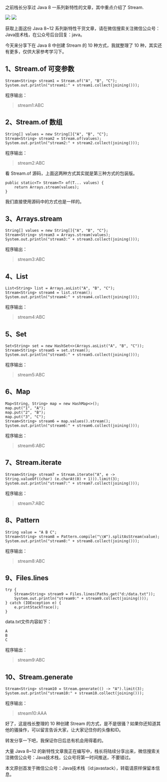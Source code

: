 
之前栈长分享过 Java 8 一系列新特性的文章，其中重点介绍了 Stream.

![](http://img.javastack.cn/20190613135450.png)
![](http://img.javastack.cn/20190613135537.png)

获取上面这份 Java 8~12 系列新特性干货文章，请在微信搜索关注微信公众号：Java技术栈，在公众号后台回复：java。

今天来分享下在 Java 8 中创建 Stream 的 10 种方式，我就整理了 10 种，其实还有更多，仅供大家参考学习下。

## 1、Stream.of 可变参数

```
Stream<String> stream1 = Stream.of("A", "B", "C");
System.out.println("stream1:" + stream1.collect(joining()));
```

程序输出：

> stream1:ABC

## 2、Stream.of 数组

```
String[] values = new String[]{"A", "B", "C"};
Stream<String> stream2 = Stream.of(values);
System.out.println("stream2:" + stream2.collect(joining()));
```

程序输出：

> stream2:ABC

看 Stream.of 源码，上面这两种方式其实就是第三种方式的包装版。

```
public static<T> Stream<T> of(T... values) {
    return Arrays.stream(values);
}
```

我们直接使用源码中的方式也是一样的。

## 3、Arrays.stream

```
String[] values = new String[]{"A", "B", "C"};
Stream<String> stream3 = Arrays.stream(values);
System.out.println("stream3:" + stream3.collect(joining()));
```

程序输出：

> stream3:ABC

## 4、List

```
List<String> list = Arrays.asList("A", "B", "C");
Stream<String> stream4 = list.stream();
System.out.println("stream4:" + stream4.collect(joining()));
```

程序输出：

> stream4:ABC

## 5、Set

```
Set<String> set = new HashSet<>(Arrays.asList("A", "B", "C"));
Stream<String> stream5 = set.stream();
System.out.println("stream5:" + stream5.collect(joining()));
```

程序输出：

> stream5:ABC

## 6、Map

```
Map<String, String> map = new HashMap<>();
map.put("1", "A");
map.put("2", "B");
map.put("3", "C");
Stream<String> stream6 = map.values().stream();
System.out.println("stream6:" + stream6.collect(joining()));
```

程序输出：

> stream6:ABC

## 7、Stream.iterate

```
Stream<String> stream7 = Stream.iterate("A", e -> String.valueOf((char) (e.charAt(0) + 1))).limit(3);
System.out.println("stream7:" + stream7.collect(joining()));
```

程序输出：

> stream7:ABC

## 8、Pattern

```
String value = "A B C";
Stream<String> stream8 = Pattern.compile("\\W").splitAsStream(value);
System.out.println("stream8:" + stream8.collect(joining()));
```

程序输出：

> stream8:ABC

## 9、Files.lines

```
try {
    Stream<String> stream9 = Files.lines(Paths.get("d:/data.txt"));
    System.out.println("stream9:" + stream9.collect(joining()));
} catch (IOException e) {
    e.printStackTrace();
}
```

data.txt文件内容如下：

```
A
B
C
```

程序输出：

> stream9:ABC

## 10、Stream.generate

```
Stream<String> stream10 = Stream.generate(() -> "A").limit(3);
System.out.println("stream10:" + stream10.collect(joining()));
```

程序输出：

> stream10:AAA

好了，这是栈长整理的 10 种创建 Stream 的方式，是不是很骚？如果你还知道其他的骚操作，可以留言告诉大家，让大家记住你的头像和ID。

转发分享一下吧，我保证你日后总有机会用得着的。

大量 Java 8~12 的新特性文章我正在编写中，栈长将陆续分享出来，微信搜索关注微信公众号：Java技术栈，公众号将第一时间推送，不要错过。

本文原创首发于微信公众号：Java技术栈（id:javastack），转载请原样保留本信息。
 
